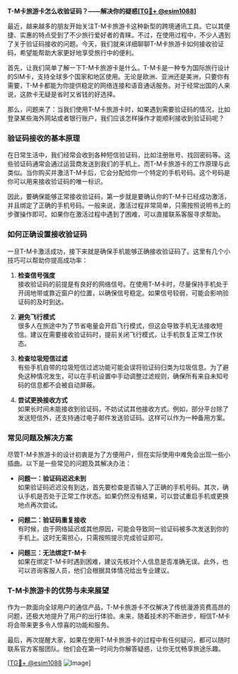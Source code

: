 **T-M卡旅游卡怎么收验证码？——解决你的疑惑[[TG💪+ @esim1088](https://t.me/s/esim1088)]**

最近，越来越多的朋友开始关注T-M卡旅游卡这种新型的跨境通讯工具。它以其便捷、实惠的特点受到了不少旅行爱好者的青睐。不过，在使用过程中，不少人遇到了关于验证码接收的问题。今天，我们就来详细聊聊T-M卡旅游卡如何接收验证码，希望能帮助大家更好地享受旅行中的便利。

首先，让我们简单了解一下T-M卡旅游卡是什么。T-M卡是一种专为国际旅行设计的SIM卡，支持全球多个国家和地区使用。无论是欧洲、亚洲还是美洲，只要你有需要，T-M卡都能为你提供稳定的网络连接和语音通话服务。对于经常出国的人来说，这款卡无疑是省时又省钱的好选择。

那么，问题来了：当我们使用T-M卡旅游卡时，如果遇到需要验证码的情况，比如登录某些海外网站或者银行账户，我们应该怎样操作才能顺利接收到验证码呢？

### 验证码接收的基本原理

在日常生活中，我们经常会收到各种短信验证码，比如注册账号、找回密码等。这些验证码通常会通过运营商发送到我们的手机上。而T-M卡旅游卡的工作原理与此类似。当你购买并激活T-M卡后，它会分配给你一个特定的手机号码。这个号码是你可以用来接收验证码的唯一标识。

因此，要确保能够正常接收验证码，第一步就是要确认你的T-M卡已经成功激活，并且绑定了正确的手机号码。一般来说，激活过程非常简单，只需按照说明书上的步骤操作即可。如果你在激活过程中遇到了困难，可以直接联系客服寻求帮助。

### 如何正确设置接收验证码

一旦T-M卡激活成功，接下来就是确保手机能够正确接收验证码了。这里有几个小技巧可以帮助你提高成功率：

1. **检查信号强度**  
   接收验证码的前提是有良好的网络信号。在使用T-M卡时，尽量保持手机处于开阔地带或靠近窗户的位置，以确保信号稳定。如果信号较弱，可能会影响验证码的及时到达。

2. **避免飞行模式**  
   很多人在旅途中为了节省电量会开启飞行模式，但这会导致手机无法接收短信。建议在需要接收验证码时，提前关闭飞行模式，让手机恢复正常工作状态。

3. **检查垃圾短信过滤**  
   有些手机自带的垃圾短信过滤功能可能会误将验证码归类为垃圾信息。为了避免这种情况发生，可以在手机设置中手动调整过滤规则，确保所有来自未知号码的信息都不会被自动屏蔽。

4. **尝试更换接收方式**  
   如果长时间未能接收到验证码，不妨试试其他接收方式。例如，部分平台除了发送短信外，还支持通过电子邮件发送验证码。这样可以作为一种备用方案。

### 常见问题及解决方案

尽管T-M卡旅游卡的设计初衷是为了方便用户，但在实际使用中难免会出现一些小插曲。以下是一些常见的问题及其解决办法：

- **问题一：验证码迟迟未到**  
  如果验证码迟迟没有到达，首先要检查是否输入了正确的手机号码。其次，确认手机是否处于正常工作状态。如果仍然没有结果，可以尝试重启手机或更换地点再次尝试。

- **问题二：验证码重复接收**  
  有时候，由于网络延迟或其他原因，可能会导致同一验证码被多次发送到你的手机上。这时无需担心，只需按照提示完成验证即可。

- **问题三：无法绑定T-M卡**  
  如果在绑定T-M卡时遇到困难，建议先核对个人信息是否准确无误。此外，也可以咨询客服人员，他们会根据具体情况给出专业建议。

### T-M卡旅游卡的优势与未来展望

作为一款面向全球用户的通信产品，T-M卡旅游卡不仅解决了传统漫游资费高昂的问题，还极大地提升了用户的出行体验。未来，随着技术的不断进步，相信T-M卡将会带来更多令人惊喜的功能和服务。

最后，再次提醒大家，如果在使用T-M卡旅游卡的过程中有任何疑问，都可以随时联系官方客服团队。他们会在第一时间为你解答疑惑，让你无忧畅享旅途乐趣。

[[TG💪+ @esim1088](https://t.me/s/esim1088) ![Image](https://i.postimg.cc/4NQfJmqS/Snipaste-2025-05-13-00-14-12.png)]